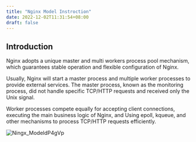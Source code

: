 ```yaml
---
title: "Nginx Model Instroction"
date: 2022-12-02T11:31:54+08:00
draft: false
---
```


## Introduction
Nginx adopts a unique master and multi workers process pool mechanism, which guarantees stable operation and flexible configuration of Nginx.

Usually, Nginx will start a master process and multiple worker processes to provide external services. The master process, known as the monitoring process, did not handle specific TCP/HTTP requests and received only the Unix signal.

Worker processes compete equally for accepting client connections, executing the main business logic of Nginx, and Using epoll, kqueue, and other mechanisms to process TCP/HTTP requests efficiently.

![Ningx_ModeldP4gVp](https://cdn.jsdelivr.net/gh/greycodee/images@main/2022/12/02/Ningx_ModeldP4gVp.png)